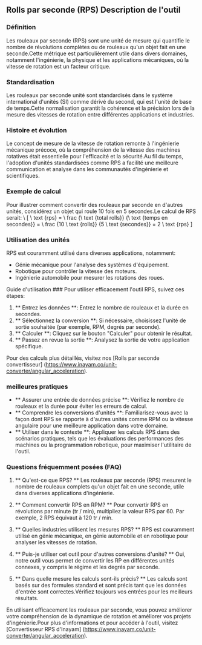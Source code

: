 ## Rolls par seconde (RPS) Description de l'outil

### Définition
Les rouleaux par seconde (RPS) sont une unité de mesure qui quantifie le nombre de révolutions complètes ou de rouleaux qu'un objet fait en une seconde.Cette métrique est particulièrement utile dans divers domaines, notamment l'ingénierie, la physique et les applications mécaniques, où la vitesse de rotation est un facteur critique.

### Standardisation
Les rouleaux par seconde unité sont standardisés dans le système international d'unités (SI) comme dérivé du second, qui est l'unité de base de temps.Cette normalisation garantit la cohérence et la précision lors de la mesure des vitesses de rotation entre différentes applications et industries.

### Histoire et évolution
Le concept de mesure de la vitesse de rotation remonte à l'ingénierie mécanique précoce, où la compréhension de la vitesse des machines rotatives était essentielle pour l'efficacité et la sécurité.Au fil du temps, l'adoption d'unités standardisées comme RPS a facilité une meilleure communication et analyse dans les communautés d'ingénierie et scientifiques.

### Exemple de calcul
Pour illustrer comment convertir des rouleaux par seconde en d'autres unités, considérez un objet qui roule 10 fois en 5 secondes.Le calcul de RPS serait:
\ [
\ text {rps} = \ frac {\ text {total rolls}} {\ text {temps en secondes}} = \ frac {10 \ text {rolls}} {5 \ text {secondes}} = 2 \ text {rps}
\]

### Utilisation des unités
RPS est couramment utilisé dans diverses applications, notamment:
- Génie mécanique pour l'analyse des systèmes d'équipement.
- Robotique pour contrôler la vitesse des moteurs.
- Ingénierie automobile pour mesurer les rotations des roues.

Guide d'utilisation ###
Pour utiliser efficacement l'outil RPS, suivez ces étapes:
1. ** Entrez les données **: Entrez le nombre de rouleaux et la durée en secondes.
2. ** Sélectionnez la conversion **: Si nécessaire, choisissez l'unité de sortie souhaitée (par exemple, RPM, degrés par seconde).
3. ** Calculer **: Cliquez sur le bouton "Calculer" pour obtenir le résultat.
4. ** Passez en revue la sortie **: Analysez la sortie de votre application spécifique.

Pour des calculs plus détaillés, visitez nos [Rolls par seconde convertisseur] (https://www.inayam.co/unit-converter/angular_acceleration).

### meilleures pratiques
- ** Assurer une entrée de données précise **: Vérifiez le nombre de rouleaux et la durée pour éviter les erreurs de calcul.
- ** Comprendre les conversions d'unités **: Familiarisez-vous avec la façon dont RPS se rapporte à d'autres unités comme RPM ou la vitesse angulaire pour une meilleure application dans votre domaine.
- ** Utiliser dans le contexte **: Appliquer les calculs RPS dans des scénarios pratiques, tels que les évaluations des performances des machines ou la programmation robotique, pour maximiser l'utilitaire de l'outil.

### Questions fréquemment posées (FAQ)

1. ** Qu'est-ce que RPS? **
Les rouleaux par seconde (RPS) mesurent le nombre de rouleaux complets qu'un objet fait en une seconde, utile dans diverses applications d'ingénierie.

2. ** Comment convertir RPS en RPM? **
Pour convertir RPS en révolutions par minute (tr / min), multipliez la valeur RPS par 60. Par exemple, 2 RPS équivaut à 120 tr / min.

3. ** Quelles industries utilisent les mesures RPS? **
RPS est couramment utilisé en génie mécanique, en génie automobile et en robotique pour analyser les vitesses de rotation.

4. ** Puis-je utiliser cet outil pour d'autres conversions d'unité? **
Oui, notre outil vous permet de convertir les RP en différentes unités connexes, y compris le régime et les degrés par seconde.

5. ** Dans quelle mesure les calculs sont-ils précis? **
Les calculs sont basés sur des formules standard et sont précis tant que les données d'entrée sont correctes.Vérifiez toujours vos entrées pour les meilleurs résultats.

En utilisant efficacement les rouleaux par seconde, vous pouvez améliorer votre compréhension de la dynamique de rotation et améliorer vos projets d'ingénierie.Pour plus d'informations et pour accéder à l'outil, visitez [Convertisseur RPS d'Inayam] (https://www.inayam.co/unit-converter/angular_acceleration).